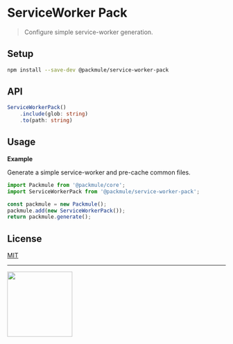 # ServiceWorker Pack

> Configure simple service-worker generation.

## Setup

```bash
npm install --save-dev @packmule/service-worker-pack
```

## API

```ts
ServiceWorkerPack()
    .include(glob: string)
    .to(path: string)
```

## Usage

**Example**

Generate a simple service-worker and pre-cache common files.

```ts
import Packmule from '@packmule/core';
import ServiceWorkerPack from '@packmule/service-worker-pack';

const packmule = new Packmule();
packmule.add(new ServiceWorkerPack());
return packmule.generate();
```

## License

[MIT](https://choosealicense.com/licenses/mit/)

---

[<img src="https://www.pixelart.at/fileadmin/images/logo-new/logo.svg" width="150">](https://www.pixelart.at/)
